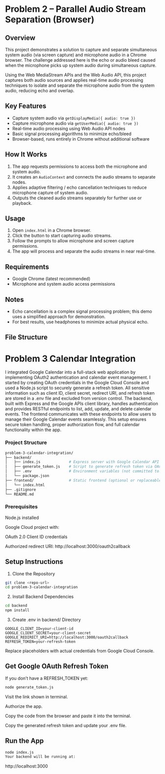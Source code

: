 # Problem 2 – Parallel Audio Stream Separation (Browser)

## Overview

This project demonstrates a solution to capture and separate simultaneous system audio (via screen capture) and microphone audio in a Chrome browser. The challenge addressed here is the echo or audio bleed caused when the microphone picks up system audio during simultaneous capture.

Using the Web MediaStream APIs and the Web Audio API, this project captures both audio sources and applies real-time audio processing techniques to isolate and separate the microphone audio from the system audio, reducing echo and overlap.

## Key Features

- Capture system audio via `getDisplayMedia({ audio: true })`
- Capture microphone audio via `getUserMedia({ audio: true })`
- Real-time audio processing using Web Audio API nodes
- Basic signal processing algorithms to minimize echo/bleed
- Browser-based, runs entirely in Chrome without additional software

## How It Works

1. The app requests permissions to access both the microphone and system audio.
2. It creates an `AudioContext` and connects the audio streams to separate nodes.
3. Applies adaptive filtering / echo cancellation techniques to reduce microphone capture of system audio.
4. Outputs the cleaned audio streams separately for further use or playback.

## Usage

1. Open `index.html` in a Chrome browser.
2. Click the button to start capturing audio streams.
3. Follow the prompts to allow microphone and screen capture permissions.
4. The app will process and separate the audio streams in near real-time.

## Requirements

- Google Chrome (latest recommended)
- Microphone and system audio access permissions

## Notes

- Echo cancellation is a complex signal processing problem; this demo uses a simplified approach for demonstration.
- For best results, use headphones to minimize actual physical echo.

## File Structure



# Problem 3 Calendar Integration 

I integrated Google Calendar into a full-stack web application by implementing OAuth2 authentication and calendar event management. I started by creating OAuth credentials in the Google Cloud Console and used a Node.js script to securely generate a refresh token. All sensitive information such as client ID, client secret, redirect URI, and refresh token are stored in a .env file and excluded from version control. The backend, built with Express and the Google APIs client library, handles authentication and provides RESTful endpoints to list, add, update, and delete calendar events. The frontend communicates with these endpoints to allow users to manage their Google Calendar events seamlessly. This setup ensures secure token handling, proper authorization flow, and full calendar functionality within the app.

### Project Structure

```bash
problem-3-calendar-integration/
├── backend/
│   ├── index.js             # Express server with Google Calendar API logic
│   ├── generate_token.js    # Script to generate refresh token via OAuth
│   ├── .env                 # Environment variables (not committed to Git)
│   └── package.json
├── frontend/                # Static frontend (optional or replaceable)
│   └── index.html
├── .gitignore
└── README.md
```

### Prerequisites

Node.js installed

Google Cloud project with:

OAuth 2.0 Client ID credentials

Authorized redirect URI: http://localhost:3000/oauth2callback

## Setup Instructions

1. Clone the Repository
   
```bash
git clone <repo-url>
cd problem-3-calendar-integration
```

2. Install Backend Dependencies
   
```bash
cd backend
npm install
```

3. Create .env in backend/ Directory
   
```env   
GOOGLE_CLIENT_ID=your-client-id
GOOGLE_CLIENT_SECRET=your-client-secret
GOOGLE_REDIRECT_URI=http://localhost:3000/oauth2callback
REFRESH_TOKEN=your-refresh-token
```
Replace placeholders with actual credentials from Google Cloud Console.

## Get Google OAuth Refresh Token
If you don’t have a REFRESH_TOKEN yet:

```bash
node generate_token.js
```

Visit the link shown in terminal.

Authorize the app.

Copy the code from the browser and paste it into the terminal.

Copy the generated refresh token and update your .env file.

## Run the App
```bash
node index.js
Your backend will be running at:
```
http://localhost:3000

